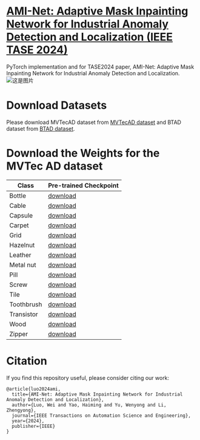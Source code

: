 # [AMI-Net: Adaptive Mask Inpainting Network for Industrial Anomaly Detection and Localization (IEEE TASE 2024)](https://ieeexplore.ieee.org/document/10445116)
PyTorch implementation and for TASE2024 paper, AMI-Net: Adaptive Mask Inpainting Network for Industrial Anomaly Detection and Localization.  
![这是图片](AMI-Net-framework.png)  
# Download Datasets
Please download MVTecAD dataset from [MVTecAD dataset](https://www.mvtec.com/de/unternehmen/forschung/datasets/mvtec-ad/) and BTAD dataset from [BTAD dataset](https://www.beantech.it/).
# Download the Weights for the MVTec AD dataset
| Class      | Pre-trained Checkpoint | 
|------------|-------------------------|
| Bottle | [download](Releases/Pth/AMAE.pth) |
| Cable  | [download](https://github.com/your-username/your-repo/releases/download/v1.0/ViT-Large.pth) |
| Capsule | [download](https://github.com/your-username/your-repo/releases/download/v1.0/ViT-Huge.pth) |
| Carpet | [download](https://github.com/your-username/your-repo/releases/download/v1.0/ViT-Huge.pth) |
| Grid   | [download](https://github.com/your-username/your-repo/releases/download/v1.0/ViT-Huge.pth) |
| Hazelnut | [download](https://github.com/your-username/your-repo/releases/download/v1.0/ViT-Huge.pth) |
| Leather | [download](https://github.com/your-username/your-repo/releases/download/v1.0/ViT-Huge.pth) |
| Metal nut | [download](https://github.com/your-username/your-repo/releases/download/v1.0/ViT-Huge.pth) |
| Pill | [download](https://github.com/your-username/your-repo/releases/download/v1.0/ViT-Huge.pth) |
| Screw | [download](https://github.com/your-username/your-repo/releases/download/v1.0/ViT-Huge.pth) |
| Tile | [download](https://github.com/your-username/your-repo/releases/download/v1.0/ViT-Huge.pth) |
| Toothbrush | [download](https://github.com/your-username/your-repo/releases/download/v1.0/ViT-Huge.pth) |
| Transistor | [download](https://github.com/your-username/your-repo/releases/download/v1.0/ViT-Huge.pth) |
| Wood | [download](https://github.com/your-username/your-repo/releases/download/v1.0/ViT-Huge.pth) |
| Zipper | [download](https://github.com/your-username/your-repo/releases/download/v1.0/ViT-Huge.pth) |
# Citation
If you find this repository useful, please consider citing our work:  
```
@article{luo2024ami,    
  title={AMI-Net: Adaptive Mask Inpainting Network for Industrial Anomaly Detection and Localization},  
  author={Luo, Wei and Yao, Haiming and Yu, Wenyong and Li, Zhengyong},  
  journal={IEEE Transactions on Automation Science and Engineering},  
  year={2024},  
  publisher={IEEE}  
}
```
